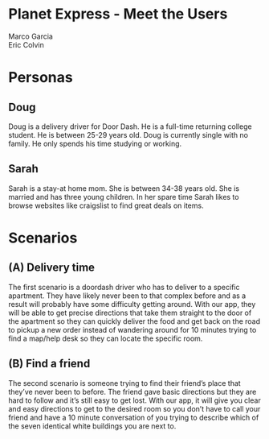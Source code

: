 # Planet Express - Meet the Users
Marco Garcia  
Eric Colvin

# Personas

## Doug

Doug is a delivery driver for Door Dash. He is a full-time returning college student. He is between 25-29 years old. Doug is currently single with no family. He only spends his time studying or working.

## Sarah 

Sarah is a stay-at home mom. She is between 34-38 years old. She is married and has three young children. In her spare time Sarah likes to browse websites like craigslist to find great deals on items.

# Scenarios

## (A) Delivery time

The first scenario is a doordash driver who has to deliver to a specific apartment. They have likely never been to that complex before and as a result will probably have some difficulty getting around. With our app, they will be able to get precise directions that take them straight to the door of the apartment so they can quickly deliver the food and get back on the road to pickup a new order instead of wandering around for 10 minutes trying to find a map/help desk so they can locate the specific room.


## (B) Find a friend

The second scenario is someone trying to find their friend’s place that they’ve never been to before. The friend gave basic directions but they are hard to follow and it’s still easy to get lost. With our app, it will give you clear and easy directions to get to the desired room so you don’t have to call your friend and have a 10 minute conversation of you trying to describe which of the seven identical white buildings you are next to.
